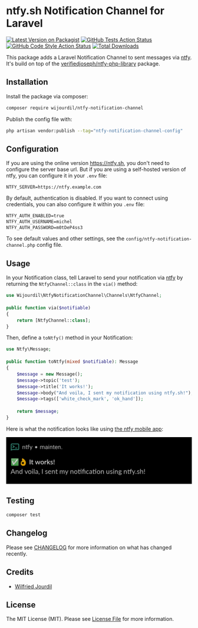 # ntfy.sh Notification Channel for Laravel

[![Latest Version on Packagist](https://img.shields.io/packagist/v/wijourdil/ntfy-notification-channel.svg)](https://packagist.org/packages/wijourdil/ntfy-notification-channel)
[![GitHub Tests Action Status](https://img.shields.io/github/actions/workflow/status/wijourdil/ntfy-notification-channel/run-tests.yml?branch=main&label=tests)](https://github.com/wijourdil/ntfy-notification-channel/actions?query=workflow%3Arun-tests+branch%3Amain)
[![GitHub Code Style Action Status](https://img.shields.io/github/actions/workflow/status/wijourdil/ntfy-notification-channel/fix-php-code-style-issues.yml?label=code%20style&branch=main)](https://github.com/wijourdil/ntfy-notification-channel/actions?query=workflow%3A"Fix+PHP+code+style+issues"+branch%3Amain)
[![Total Downloads](https://img.shields.io/packagist/dt/wijourdil/ntfy-notification-channel.svg)](https://packagist.org/packages/wijourdil/ntfy-notification-channel)

This package adds a Laravel Notification Channel to sent messages via [ntfy](https://ntfy.sh).
It's build on top of the [verifiedjoseph/ntfy-php-library](https://github.com/VerifiedJoseph/ntfy-php-library) package.

## Installation

Install the package via composer:

```bash
composer require wijourdil/ntfy-notification-channel
```

Publish the config file with:

```bash
php artisan vendor:publish --tag="ntfy-notification-channel-config"
```

## Configuration

If you are using the online version https://ntfy.sh, you don't need to configure the server base url.
But if you are using a self-hosted version of ntfy, you can configure it in your `.env` file:
```dotenv
NTFY_SERVER=https://ntfy.example.com
```

By default, authentication is disabled. If you want to connect using credentials, you can also configure it within you `.env` file:
```dotenv
NTFY_AUTH_ENABLED=true
NTFY_AUTH_USERNAME=michel
NTFY_AUTH_PASSWORD=m0tDeP4ss3
```

To see default values and other settings, see the `config/ntfy-notification-channel.php` config file.

## Usage

In your Notification class, tell Laravel to send your notification via [ntfy](https://ntfy.sh) 
by returning the `NtfyChannel::class` in the `via()` method:

```php
use Wijourdil\NtfyNotificationChannel\Channels\NtfyChannel;

public function via($notifiable)
{
    return [NtfyChannel::class];
}
```

Then, define a `toNtfy()` method in your Notification:

```php
use Ntfy\Message;

public function toNtfy(mixed $notifiable): Message
{
    $message = new Message();
    $message->topic('test');
    $message->title('It works!');
    $message->body("And voila, I sent my notification using ntfy.sh!");
    $message->tags(['white_check_mark', 'ok_hand']);

    return $message;
}
```

Here is what the notification looks like using [the ntfy mobile app](https://ntfy.sh/docs/subscribe/phone/):

![Notification example with ntfy app](notification.png)

## Testing

```bash
composer test
```

## Changelog

Please see [CHANGELOG](CHANGELOG.md) for more information on what has changed recently.

[//]: # (## Contributing)

[//]: # ()
[//]: # (Please see [CONTRIBUTING]&#40;CONTRIBUTING.md&#41; for details.)

[//]: # ()
[//]: # (## Security Vulnerabilities)

[//]: # ()
[//]: # (Please review [our security policy]&#40;../../security/policy&#41; on how to report security vulnerabilities.)

## Credits

- [Wilfried Jourdil](https://github.com/wijourdil)

[//]: # (- [All Contributors]&#40;../../contributors&#41;)

## License

The MIT License (MIT). Please see [License File](LICENSE.md) for more information.

